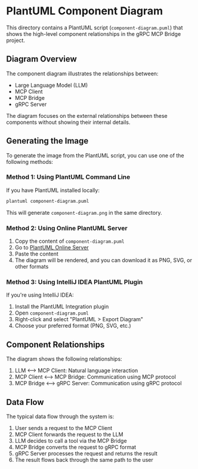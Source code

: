 # PlantUML Component Diagram

This directory contains a PlantUML script (`component-diagram.puml`) that shows the high-level component relationships in the gRPC MCP Bridge project.

## Diagram Overview

The component diagram illustrates the relationships between:
- Large Language Model (LLM)
- MCP Client
- MCP Bridge
- gRPC Server

The diagram focuses on the external relationships between these components without showing their internal details.

## Generating the Image

To generate the image from the PlantUML script, you can use one of the following methods:

### Method 1: Using PlantUML Command Line

If you have PlantUML installed locally:

```bash
plantuml component-diagram.puml
```

This will generate `component-diagram.png` in the same directory.

### Method 2: Using Online PlantUML Server

1. Copy the content of `component-diagram.puml`
2. Go to [PlantUML Online Server](http://www.plantuml.com/plantuml/uml/)
3. Paste the content
4. The diagram will be rendered, and you can download it as PNG, SVG, or other formats

### Method 3: Using IntelliJ IDEA PlantUML Plugin

If you're using IntelliJ IDEA:

1. Install the PlantUML Integration plugin
2. Open `component-diagram.puml`
3. Right-click and select "PlantUML > Export Diagram"
4. Choose your preferred format (PNG, SVG, etc.)

## Component Relationships

The diagram shows the following relationships:
1. LLM <--> MCP Client: Natural language interaction
2. MCP Client <--> MCP Bridge: Communication using MCP protocol
3. MCP Bridge <--> gRPC Server: Communication using gRPC protocol

## Data Flow

The typical data flow through the system is:
1. User sends a request to the MCP Client
2. MCP Client forwards the request to the LLM
3. LLM decides to call a tool via the MCP Bridge
4. MCP Bridge converts the request to gRPC format
5. gRPC Server processes the request and returns the result
6. The result flows back through the same path to the user
